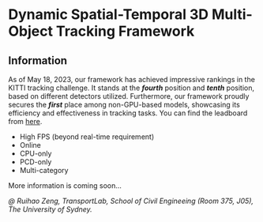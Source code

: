 # Dynamic Spatial-Temporal 3D Multi-Object Tracking Framework

## Information

As of May 18, 2023, our framework has achieved impressive rankings in the KITTI tracking challenge. It stands at the **_fourth_** position and **_tenth_** position, based on different detectors utilized. Furthermore, our framework proudly secures the **_first_** place among non-GPU-based models, showcasing its efficiency and effectiveness in tracking tasks. You can find the leadboard from [here](https://www.cvlibs.net/datasets/kitti/eval_tracking.php).
- High FPS (beyond real-time requirement)
- Online
- CPU-only
- PCD-only
- Multi-category


More information is coming soon...

*@ Ruihao Zeng, TransportLab, School of Civil Engineeing (Room 375, J05), The University of Sydney.*
